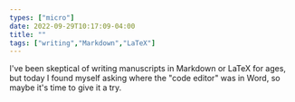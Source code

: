 ```yaml
---
types: ["micro"]
date: 2022-09-29T10:17:09-04:00
title: ""
tags: ["writing","Markdown","LaTeX"]
---
```

I've been skeptical of writing manuscripts in Markdown or LaTeX for ages, but today I found myself asking where the "code editor" was in Word, so maybe it's time to give it a try.
